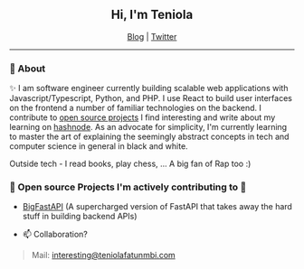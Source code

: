 <h2 align="center">Hi, I'm Teniola</h2>
<p align="center">
  <a href="https://devteni.hashnode.dev">Blog</a> | <a href="https://twitter.com/devteni">Twitter</a></span>
</p>

---

### 💬 About
✨ I am software engineer currently building scalable web applications with Javascript/Typescript, Python, and PHP. I use React to build user interfaces on the frontend a number of familiar technologies on the backend. I contribute to [open source projects](#open-source-projects-i'm-actively-contributing-to) I find interesting and write about my learning on <a href="https://hashnode.com/@devteni">hashnode</a>. As an advocate for simplicity, I'm currently learning to master the art of explaining the seemingly abstract concepts in tech and computer science in general in black and white.

Outside tech - I read books, play chess, ... A big fan of Rap too :)

### :construction: Open source Projects I'm actively contributing to :high_brightness:
- [BigFastAPI](https://github.com/bigfastcode/bigfastapi) (A supercharged version of FastAPI that takes away the hard stuff in building backend APIs)

- 📫 Collaboration? 
> Mail: interesting@teniolafatunmbi.com
<!---
devteni/devteni is a ✨ special ✨ repository because its `README.md` (this file) appears on your GitHub profile.
You can click the Preview link to take a look at your changes.
--->
